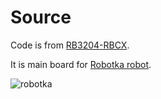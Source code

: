 # Source

Code is from [RB3204-RBCX](https://github.com/RoboticsBrno/RB3204-RBCX/tree/master/fw/rbcx-coprocessor/src).

It is main board for [Robotka robot](https://robotka.robotickytabor.cz/).

![robotka](/Users/kuba/Documents/git/kuba/mkdoxy/mkdoxy-demo/src-stm32/robotka.jpg)